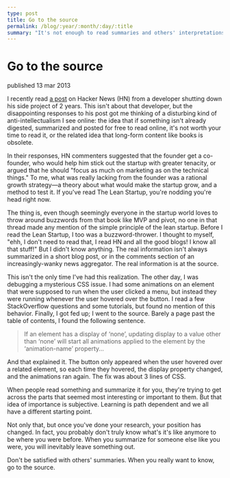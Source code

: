 ```yaml
---
type: post
title: Go to the source
permalink: /blog/:year/:month/:day/:title
summary: "It's not enough to read summaries and others' interpretations. Go to the source."
---
```


# Go to the source

<span class="pubdate">published 13 mar 2013</span>

I recently read [a post][the_post] on Hacker News (HN) from a developer shutting down his
side project of 2 years. This isn't about that developer, but the disappointing responses
to his post got me thinking of a
disturbing kind of anti-intellectualism I see online: the idea that if something isn't
already digested, summarized and posted for free to read online, it's not worth
your time to read it, or the related idea that long-form content like books is obsolete.

In their responses, HN commenters suggested that the founder get a co-founder, who would
help him stick out the startup with greater tenacity, or argued that he should "focus
as much on marketing as on the technical things." To me, what was really lacking from
the founder was a rational growth strategy—a theory about what would make the startup
grow, and a method to test it. If you've read The Lean Startup, you're nodding you're
head right now.

The thing is, even though seemingly everyone in the startup world loves to throw around
buzzwords from that book like MVP and pivot, no one in that thread made any mention of
the simple principle of the lean startup. Before I read the Lean
Startup, I too was a buzzword-thrower. I thought to myself, "ehh, I don't need to read
that, I read HN and all the good blogs! I know all that stuff!" But I didn't know anything.
The real information isn't always summarized in a short blog post, or in the comments section of an
increasingly-wanky news aggregator. The real information is at the source.

This isn't the only time I've had this realization. The other day, I was debugging a
mysterious CSS issue. I had some animations on an element that were supposed to run
when the user clicked a menu, but instead they were running whenever the user
hovered over the button. I read a few StackOverflow questions and some tutorials,
but found no mention of this behavior. Finally, I got fed up; I went to the source.
Barely a page past the table of contents, I found the following
sentence.

>  If an element has a display of ‘none’, updating display to a value other than ‘none’
>  will start all animations applied to the element by the ‘animation-name’ property…

And that explained it. The button only appeared when the user hovered over a related
element, so each time they hovered, the display property changed, and the animations
ran again. The fix was about 3 lines of CSS.

When people read something and summarize it for you, they're trying to get across the
parts that seemed most interesting or important to them. But that idea of importance is
subjective. Learning is path dependent and we all have a different starting point.

Not only that, but once you've done your research, your position has changed.
In fact, you probably don't truly know what's it's like anymore to be where you were before.
When you summarize for someone else like you were, you will inevitably leave
something out.

Don't be satisfied with others' summaries. When you really want to know, go to the source.


[the_post]: https://news.ycombinator.com/item?id=5282143
